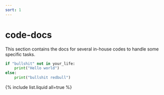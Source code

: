 ```yaml
---
sort: 1
---
```


# code-docs

This section contains the docs for several in-house codes to handle some specific tasks.

```python
if "bullshit" not in your_life:
    print("Hello world")
else:
    print("bullshit redbull")
```

{% include list.liquid all=true %}
